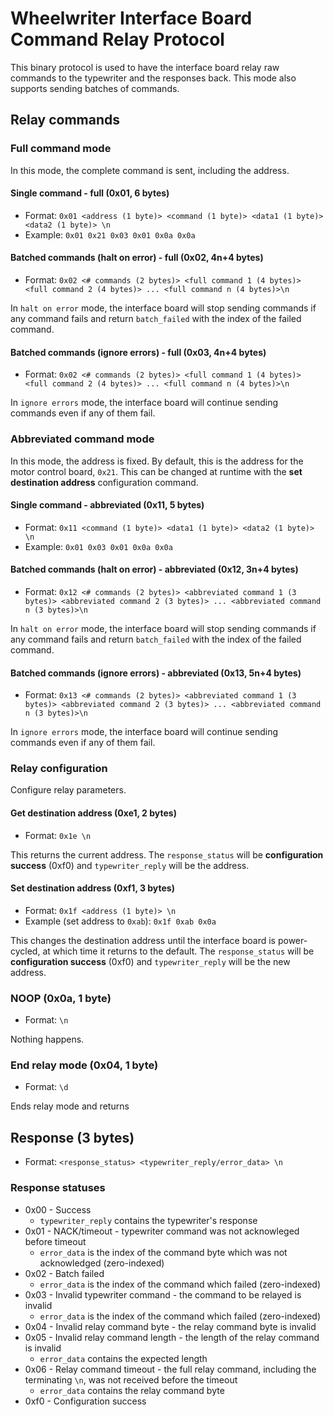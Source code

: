 # Wheelwriter Interface Board Command Relay Protocol
This binary protocol is used to have the interface board relay raw commands to 
the typewriter and the responses back. This mode also supports sending batches 
of commands.

## Relay commands

### Full command mode
In this mode, the complete command is sent, including the address.

#### Single command - full (0x01, 6 bytes)
* Format: `0x01 <address (1 byte)> <command (1 byte)> <data1 (1 byte)> <data2 (1 byte)> \n`
* Example: `0x01 0x21 0x03 0x01 0x0a 0x0a`

#### Batched commands (halt on error) - full (0x02, 4n+4 bytes)
* Format: `0x02 <# commands (2 bytes)> <full command 1 (4 bytes)> <full command 2 (4 bytes)> ... <full command n (4 bytes)>\n`

In `halt on error` mode, the interface board will stop sending commands if any 
command fails and return `batch_failed` with the index of the failed command.

#### Batched commands (ignore errors) - full (0x03, 4n+4 bytes)
* Format: `0x02 <# commands (2 bytes)> <full command 1 (4 bytes)> <full command 2 (4 bytes)> ... <full command n (4 bytes)>\n`

In `ignore errors` mode, the interface board will continue sending commands 
even if any of them fail.

### Abbreviated command mode
In this mode, the address is fixed. By default, this is the address for the 
motor control board, `0x21`. This can be changed at runtime with the **set 
destination address** configuration command.

#### Single command - abbreviated (0x11, 5 bytes)
* Format: `0x11 <command (1 byte)> <data1 (1 byte)> <data2 (1 byte)> \n`
* Example: `0x01 0x03 0x01 0x0a 0x0a`

#### Batched commands (halt on error) - abbreviated (0x12, 3n+4 bytes)
* Format: `0x12 <# commands (2 bytes)> <abbreviated command 1 (3 bytes)> <abbreviated command 2 (3 bytes)> ... <abbreviated command n (3 bytes)>\n`

In `halt on error` mode, the interface board will stop sending commands if any 
command fails and return `batch_failed` with the index of the failed command.

#### Batched commands (ignore errors) - abbreviated (0x13, 5n+4 bytes)
* Format: `0x13 <# commands (2 bytes)> <abbreviated command 1 (3 bytes)> <abbreviated command 2 (3 bytes)> ... <abbreviated command n (3 bytes)>\n`

In `ignore errors` mode, the interface board will continue sending commands 
even if any of them fail.

### Relay configuration
Configure relay parameters.

#### Get destination address (0xe1, 2 bytes)
* Format: `0x1e \n`

This returns the current address. The `response_status` will be **configuration 
success** (0xf0) and `typewriter_reply` will be the address.

#### Set destination address (0xf1, 3 bytes)
* Format: `0x1f <address (1 byte)> \n`
* Example (set address to `0xab`): `0x1f 0xab 0x0a`

This changes the destination address until the interface board is power-cycled, 
at which time it returns to the default. The `response_status` will be 
**configuration success** (0xf0) and `typewriter_reply` will be the new 
address.

### NOOP (0x0a, 1 byte)
* Format: `\n`

Nothing happens.

### End relay mode (0x04, 1 byte)
* Format: `\d`

Ends relay mode and returns

## Response (3 bytes)
* Format: `<response_status> <typewriter_reply/error_data> \n`

### Response statuses
* 0x00 - Success
	* `typewriter_reply` contains the typewriter's response
* 0x01 - NACK/timeout - typewriter command was not acknowleged before timeout 
	* `error_data` is the index of the command byte which was not acknowledged (zero-indexed)
* 0x02 - Batch failed
	* `error_data` is the index of the command which failed (zero-indexed)
* 0x03 - Invalid typewriter command - the command to be relayed is invalid
	* `error_data` is the index of the command which failed (zero-indexed)
* 0x04 - Invalid relay command byte - the relay command byte is invalid
* 0x05 - Invalid relay command length - the length of the relay command is invalid
	* `error_data` contains the expected length
* 0x06 - Relay command timeout - the full relay command, including the 
         terminating `\n`, was not received before the timeout
    * `error_data` contains the relay command byte
* 0xf0 - Configuration success
